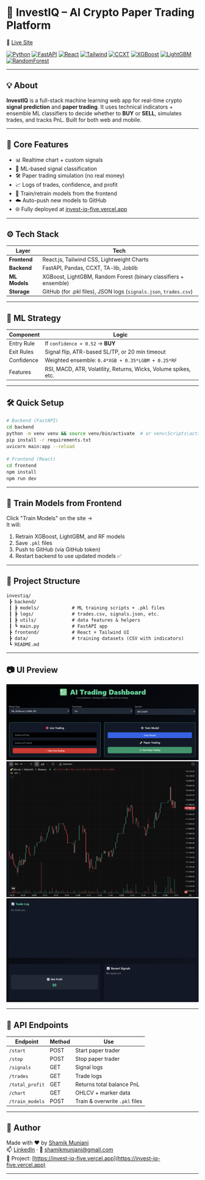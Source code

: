 # 🚀 InvestIQ – AI Crypto Paper Trading Platform  
🔗 [Live Site](https://invest-iq-five.vercel.app/)  

[![Python](https://img.shields.io/badge/Python-3.9+-blue.svg)](https://www.python.org/)
[![FastAPI](https://img.shields.io/badge/FastAPI-Backend-00b386.svg)](https://fastapi.tiangolo.com/)
[![React](https://img.shields.io/badge/React-Frontend-61DAFB.svg)](https://reactjs.org/)
[![Tailwind](https://img.shields.io/badge/Tailwind_CSS-Styling-38B2AC.svg)](https://tailwindcss.com/)
[![CCXT](https://img.shields.io/badge/CCXT-Crypto_Data-yellow.svg)](https://github.com/ccxt/ccxt)
[![XGBoost](https://img.shields.io/badge/XGBoost-ML_Model-orange.svg)](https://xgboost.readthedocs.io/)
[![LightGBM](https://img.shields.io/badge/LightGBM-ML_Model-success.svg)](https://lightgbm.readthedocs.io/)
[![RandomForest](https://img.shields.io/badge/RandomForest-Ensemble-blue.svg)](https://scikit-learn.org/)

---

## 💡 About  
**InvestIQ** is a full-stack machine learning web app for real-time crypto **signal prediction** and **paper trading**. It uses technical indicators + ensemble ML classifiers to decide whether to **BUY** or **SELL**, simulates trades, and tracks PnL. Built for both web and mobile.

---

## 🧠 Core Features  
- 📊 Realtime chart + custom signals  
- 🤖 ML-based signal classification  
- 🛠 Paper trading simulation (no real money)  
- 📈 Logs of trades, confidence, and profit  
- 🔄 Train/retrain models from the frontend  
- ☁️ Auto-push new models to GitHub  
- 🌐 Fully deployed at [invest-iq-five.vercel.app](https://invest-iq-five.vercel.app/)

---

## ⚙️ Tech Stack  

| Layer       | Tech                                                                 |
|-------------|----------------------------------------------------------------------|
| **Frontend**| React.js, Tailwind CSS, Lightweight Charts                           |
| **Backend** | FastAPI, Pandas, CCXT, TA-lib, Joblib                                |
| **ML Models**| XGBoost, LightGBM, Random Forest (binary classifiers + ensemble)    |
| **Storage** | GitHub (for .pkl files), JSON logs (`signals.json`, `trades.csv`)    |

---

## 🧠 ML Strategy  

| Component   | Logic                                                                 |
|------------|-----------------------------------------------------------------------|
| Entry Rule | If `confidence > 0.52` → **BUY**                                      |
| Exit Rules | Signal flip, ATR-based SL/TP, or 20 min timeout                       |
| Confidence | Weighted ensemble: `0.4*XGB + 0.35*LGBM + 0.25*RF`                    |
| Features   | RSI, MACD, ATR, Volatility, Returns, Wicks, Volume spikes, etc.      |

---

## 🛠 Quick Setup  

```bash
# Backend (FastAPI)
cd backend
python -m venv venv && source venv/bin/activate  # or venv\Scripts\activate on Windows
pip install -r requirements.txt
uvicorn main:app --reload

# Frontend (React)
cd frontend
npm install
npm run dev
```

---

## 🔁 Train Models from Frontend

Click "Train Models" on the site →  
It will:  
1. Retrain XGBoost, LightGBM, and RF models  
2. Save `.pkl` files  
3. Push to GitHub (via GitHub token)  
4. Restart backend to use updated models ✅

---

## 📂 Project Structure

```
investiq/
 ┣ backend/
 ┃ ┣ models/            # ML training scripts + .pkl files
 ┃ ┣ logs/              # trades.csv, signals.json, etc.
 ┃ ┣ utils/             # data features & helpers
 ┃ ┗ main.py            # FastAPI app
 ┣ frontend/            # React + Tailwind UI
 ┣ data/                # training datasets (CSV with indicators)
 ┗ README.md
```

---

## 📷 UI Preview  
![](Screenshots/img1.png)
![](Screenshots/img3.png)
![](Screenshots/img2.png)

---

## 🧪 API Endpoints

| Endpoint           | Method | Use                            |
|--------------------|--------|---------------------------------|
| `/start`           | POST   | Start paper trader              |
| `/stop`            | POST   | Stop paper trader               |
| `/signals`         | GET    | Signal logs                     |
| `/trades`          | GET    | Trade logs                      |
| `/total_profit`    | GET    | Returns total balance PnL       |
| `/chart`           | GET    | OHLCV + marker data             |
| `/train_models`    | POST   | Train & overwrite `.pkl` files  |

---

## 🧠 Author

Made with ❤️ by [Shamik Munjani](https://github.com/Shamik200)  
📫 [LinkedIn](https://www.linkedin.com/in/shamik-munjani) · 📧 shamikmunjani@gmail.com  
🔗 Project: [https://invest-iq-five.vercel.app](https://invest-iq-five.vercel.app)

---

